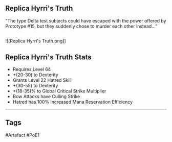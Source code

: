 ## Replica Hyrri's Truth
"The type Delta test subjects could have escaped with the power offered by
Prototype #15, but they suddenly chose to murder each other instead..."
##
![[Replica Hyrri's Truth.png]]
## Replica Hyrri's Truth Stats
- Requires Level 64
- +(20-30) to Dexterity
- Grants Level 22 Hatred Skill
- +(30-55) to Dexterity
- +(18-35)% to Global Critical Strike Multiplier
- Bow Attacks have Culling Strike
- Hatred has 100% increased Mana Reservation Efficiency


---
## Tags
#Artefact
#PoE1